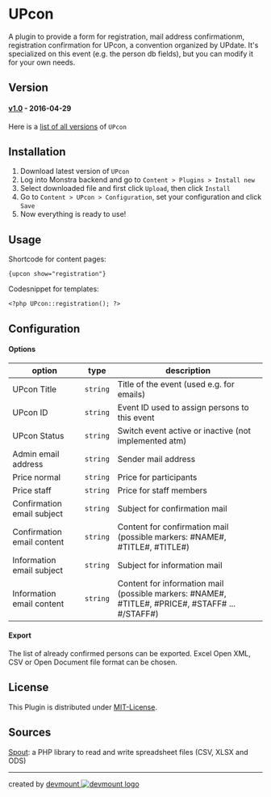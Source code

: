 UPcon
=====

A plugin to provide a form for registration, mail address confirmationm, registration confirmation for UPcon, a convention organized by UPdate. It's specialized on this event (e.g. the person db fields), but you can modify it for your own needs.

## Version
#### [**v1.0**](https://github.com/devmount-monstra/upcon/releases/tag/v1.0) - 2016-04-29

Here is a [list of all versions](https://github.com/devmount-monstra/upcon/releases) of `UPcon`

## Installation
1. Download latest version of `UPcon`
2. Log into Monstra backend and go to `Content > Plugins > Install new`
3. Select downloaded file and first click `Upload`, then click `Install`
5. Go to `Content > UPcon > Configuration`, set your configuration and click `Save`
6. Now everything is ready to use!

## Usage
Shortcode for content pages:

    {upcon show="registration"}

Codesnippet for templates:

    <?php UPcon::registration(); ?>

## Configuration
#### Options
| option                     | type     | description                                                                                     |
|----------------------------|----------|-------------------------------------------------------------------------------------------------|
| UPcon Title                | `string` | Title of the event (used e.g. for emails)                                                       |
| UPcon ID                   | `string` | Event ID used to assign persons to this event                                                   |
| UPcon Status               | `string` | Switch event active or inactive (not implemented atm)                                           |
| Admin email address        | `string` | Sender mail address                                                                             |
| Price normal               | `string` | Price for participants                                                                          |
| Price staff                | `string` | Price for staff members                                                                         |
| Confirmation email subject | `string` | Subject for confirmation mail                                                                   |
| Confirmation email content | `string` | Content for confirmation mail (possible markers: #NAME#, #TITLE#, #TITLE#)                      |
| Information email subject  | `string` | Subject for information mail                                                                    |
| Information email content  | `string` | Content for information mail (possible markers: #NAME#, #TITLE#, #PRICE#, #STAFF# ... #/STAFF#) |

#### Export
The list of already confirmed persons can be exported. Excel Open XML, CSV or Open Document file format can be chosen.

## License
This Plugin is distributed under [MIT-License](http://opensource.org/licenses/mit-license.html).

## Sources
[Spout](https://github.com/box/spout): a PHP library to read and write spreadsheet files (CSV, XLSX and ODS)

---
created by [devmount ![devmount logo](http://media.devmount.de/devmount_small_dark.png)](http://devmount.de)